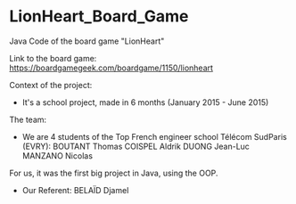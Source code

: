 # LionHeart_Board_Game
Java Code of the board game "LionHeart"



Link to the board game:
https://boardgamegeek.com/boardgame/1150/lionheart



Context of the project:
- It's a school project, made in 6 months (January 2015 - June 2015)


The team:
- We are 4 students of the Top French engineer school Télécom SudParis (EVRY):
		BOUTANT Thomas
		COISPEL Aldrik
		DUONG Jean-Luc
		MANZANO Nicolas

For us, it was the first big project in Java, using the OOP.

- Our Referent: 
		BELAÏD Djamel


